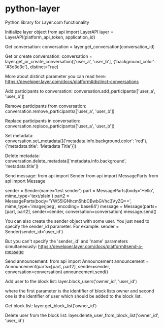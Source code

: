# python-layer
Python library for Layer.com functionality

Initialize layer object
from api import LayerAPI
layer = LayerAPI(platform_api_token, application_id)

Get conversation:
conversation = layer.get_conversation(conversation_id)


Get or create conversation:
conversation = layer.get_or_create_conversation(['user_a', 'user_b'], {'background_color': '#3c3c3c'}, distinct=True)

More about distinct parameter you can read here:
https://developer.layer.com/docs/platform#distinct-conversations


Add participants to conversation:
conversation.add_participants(['user_a', 'user_b'])


Remove participants from conversation:
conversation.remove_participants(['user_a', 'user_b'])


Replace participants in conversation:
conversation.replace_participants(['user_a', 'user_b'])


Set metadata:
conversation.set_metadata([{'metadata.info.background.color': 'red'}, {'metadata.title': 'Metadata Title'}])


Delete metadata:
conversation.delete_metadata(['metadata.info.background', 'metadata.title'])


Send message:
from api import Sender
from api import MessageParts
from api import Message

sender = Sender(name='test sender')
part = MessageParts(body='Hello', mime_type='text/plain')
part2 = MessageParts(body='YW55IGNhcm5hbCBwbGVhc3VyZQ==', mime_type='image/jpeg', encoding='base64')
message = Message(parts=[part, part2], sender=sender, conversation=conversation)
message.send()

You can also create the sender object with some user. You just need to specify the sender_id parameter.
For example:
sender = Sender(sender_id='user_id')

But you can't specify the 'sender_id' and 'name' parameters simultaneously:
https://developer.layer.com/docs/platform#send-a-message

Send announcement:
from api import Announcement
announcement = Announcement(parts=[part, part2], sender=sender, conversation=conversation)
announcement.send()


Add user to the block list:
layer.block_users('owner_id', 'user_id')

where the first parameter is the identifier of block lists owner and second one is the identifier 
of user which should be added to the block list.


Get block list:
layer.get_block_list('owner_id')


Delete user from the block list:
layer.delete_user_from_block_list('owner_id', 'user_id')


